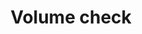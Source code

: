 ---
title: Volume check
tags: ["volume", "check", "sound", "audio", "level", "meter", "measurement", "test"]
icon: volume-check
svg: '<svg xmlns="http://www.w3.org/2000/svg" width="24" height="24" fill="none" viewBox="0 0 24 24" stroke-width="1.5" stroke-linecap="round" stroke-linejoin="round" stroke="currentColor"><path d="M13 3v18c-3.5 0-6.1-4.58-6.1-4.58s-3.9.586-3.9-1V8.505c0-1.586 3.9-1 3.9-1S9.5 3 13 3m3.36 9.323 1.379 1.575a.3.3 0 0 0 .466-.022l2.8-3.876"/></svg>'
---